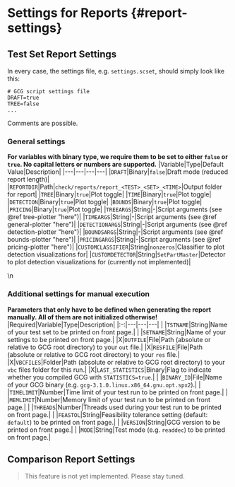 # Settings for Reports {#report-settings}
## Test Set Report Settings
In every case, the settings file, e.g. `settings.scset`, should simply look like this:
```
# GCG script settings file
DRAFT=true
TREE=false
...
```
Comments are possible.

### General settings
**For variables with binary type, we require them to be set to either `false` or `true`. No capital letters or numbers are supported.**
|Variable|Type|Default Value|Description|
|---|---|---|---|
|`DRAFT`|Binary|`false`|Draft mode (reduced report length)|
|`REPORTDIR`|Path|`check/reports/report_<TEST>_<SET>_<TIME>`|Output folder for report|
|`TREE`|Binary|`true`|Plot toggle|
|`TIME`|Binary|`true`|Plot toggle|
|`DETECTION`|Binary|`true`|Plot toggle|
|`BOUNDS`|Binary|`true`|Plot toggle|
|`PRICING`|Binary|`true`|Plot toggle|
|`TREEARGS`|String|-|Script arguments (see @ref tree-plotter "here")|
|`TIMEARGS`|String|-|Script arguments (see @ref general-plotter "here")|
|`DETECTIONARGS`|String|-|Script arguments (see @ref detection-plotter "here")|
|`BOUNDSARGS`|String|-|Script arguments (see @ref bounds-plotter "here")|
|`PRICINGARGS`|String|-|Script arguments (see @ref pricing-plotter "here")|
|`CUSTOMCLASSIFIER`|String|`nonzeros`|Classifier to plot detection visualizations for|
|`CUSTOMDETECTOR`|String|`SetPartMaster`|Detector to plot detection visualizations for (currently not implemented)|

\n
### Additional settings for manual execution
**Parameters that only have to be defined when generating the report manually. All of them are not initialized otherwise!**
|Required|Variable|Type|Description|
|:-:|---|---|---|
| |`TSTNAME`|String|Name of your test set to be printed on front page.|
| |`SETNAME`|String|Name of your settings to be printed on front page.|
|X|`OUTFILE`|File|Path (absolute or relative to GCG root directory) to your `out` file.|
|X|`RESFILE`|File|Path (absolute or relative to GCG root directory) to your `res` file.|
|X|`VBCFILES`|Folder|Path (absolute or relative to GCG root directory) to your `vbc` files folder for this run.|
|X|`LAST_STATISTICS`|Binary|Flag to indicate whether you compiled GCG with `STATISTICS=true`.|
| |`BINARY_ID`|File|Name of your GCG binary (e.g. `gcg-3.1.0.linux.x86_64.gnu.opt.spx2`).|
| |`TIMELIMIT`|Number|Time limit of your test run to be printed on front page.|
| |`MEMLIMIT`|Number|Memory limit of your test run to be printed on front page.|
| |`THREADS`|Number|Threads used during your test run to be printed on front page.|
| |`FEASTOL`|String|Feasibility tolerance setting (default: `default`) to be printed on front page.|
| |`VERSION`|String|GCG version to be printed on front page.|
| |`MODE`|String|Test mode (e.g. `readdec`) to be printed on front page.|

## Comparison Report Settings
> This feature is not yet implemented. Please stay tuned.